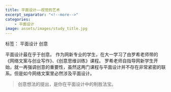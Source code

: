 ```yaml
---
title: 平面设计——视觉的艺术
excerpt_separator: "<!--more-->"
categories:
    - 平面设计
image: assets/images/study_title.jpg
---
```

标签： 平面设计  创意

平面设计最在乎于创意。
作为网新专业的学生，在大一学习了由罗希老师带的《网络文案与创业写作》、《创意思维训练》课程。
罗希老师自指导网新学生开始，就一再强调创意的重要性，虽然这两门课程与平面设计并不存在非常紧密的联系。但是如今网络文案里必然涉及平面设计。


> 创意想法的提出，是你在平面设计中的制胜法宝。
